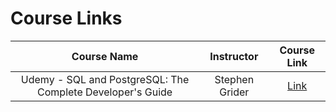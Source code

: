 # Course Links

|                        Course Name                         |   Instructor   |                       Course Link                        |
| :--------------------------------------------------------: | :------------: | :------------------------------------------------------: |
| Udemy - SQL and PostgreSQL: The Complete Developer's Guide | Stephen Grider | [Link](https://www.udemy.com/course/sql-and-postgresql/) |
